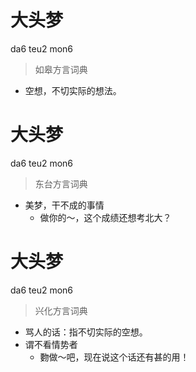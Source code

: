 # 大头梦
da6 teu2 mon6
> 如皋方言词典
- 空想，不切实际的想法。

# 大头梦
da6 teu2 mon6
> 东台方言词典
- 美梦，干不成的事情
  - 做你的～，这个成绩还想考北大？

# 大头梦
da6 teu2 mon6
> 兴化方言词典
- 骂人的话：指不切实际的空想。
- 谓不看情势者
  - 覅做～吧，现在说这个话还有甚的用！
